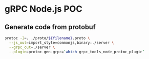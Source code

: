 # gRPC Node.js POC

## Generate code from protobuf

```bash
protoc -I=. ./proto/${filename}.proto \
  --js_out=import_style=commonjs,binary:./server \
  --grpc_out=./server \
  --plugin=protoc-gen-grpc=`which grpc_tools_node_protoc_plugin`
```
